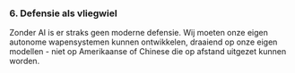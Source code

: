 
### **6. Defensie als vliegwiel**

Zonder AI is er straks geen moderne defensie. Wij moeten onze eigen autonome wapensystemen kunnen ontwikkelen, draaiend op onze eigen modellen - niet op Amerikaanse of Chinese die op afstand uitgezet kunnen worden.
